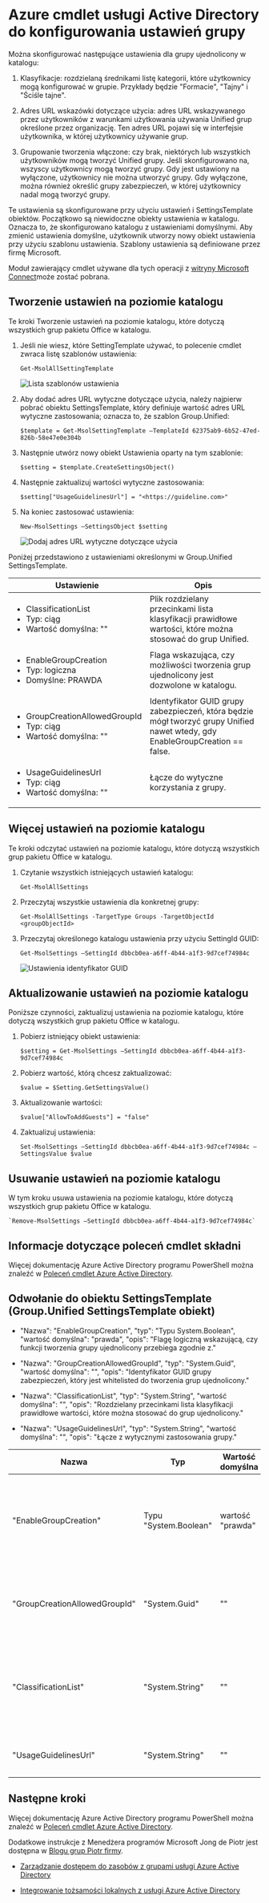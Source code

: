 <properties
    pageTitle="Azure cmdlet usługi Active Directory do konfigurowania ustawień grupy | Microsoft Azure"
    description="Jak zarządzać ustawieniami dla grup przy użyciu poleceń cmdlet usługi Azure Active Directory."
    services="active-directory"
    documentationCenter=""
    authors="curtand"
    manager="femila"
    editor=""/>

<tags
    ms.service="active-directory"
    ms.workload="identity"
    ms.tgt_pltfrm="na"
    ms.devlang="na"
    ms.topic="article"
    ms.date="09/22/2016"
    ms.author="curtand"/>


# <a name="azure-active-directory-cmdlets-for-configuring-group-settings"></a>Azure cmdlet usługi Active Directory do konfigurowania ustawień grupy

Można skonfigurować następujące ustawienia dla grupy ujednolicony w katalogu:

1.  Klasyfikacje: rozdzielaną średnikami listę kategorii, które użytkownicy mogą konfigurować w grupie. Przykłady będzie "Formacie", "Tajny" i "Ściśle tajne".

2.  Adres URL wskazówki dotyczące użycia: adres URL wskazywanego przez użytkowników z warunkami użytkowania używania Unified grup określone przez organizację. Ten adres URL pojawi się w interfejsie użytkownika, w której użytkownicy używanie grup.

3.  Grupowanie tworzenia włączone: czy brak, niektórych lub wszystkich użytkowników mogą tworzyć Unified grupy. Jeśli skonfigurowano na, wszyscy użytkownicy mogą tworzyć grupy. Gdy jest ustawiony na wyłączone, użytkownicy nie można utworzyć grupy. Gdy wyłączone, można również określić grupy zabezpieczeń, w której użytkownicy nadal mogą tworzyć grupy.

Te ustawienia są skonfigurowane przy użyciu ustawień i SettingsTemplate obiektów. Początkowo są niewidoczne obiekty ustawienia w katalogu. Oznacza to, że skonfigurowano katalogu z ustawieniami domyślnymi. Aby zmienić ustawienia domyślne, użytkownik utworzy nowy obiekt ustawienia przy użyciu szablonu ustawienia. Szablony ustawienia są definiowane przez firmę Microsoft.

Moduł zawierający cmdlet używane dla tych operacji z [witryny Microsoft Connect](http://connect.microsoft.com/site1164/Downloads/DownloadDetails.aspx?DownloadID=59185)może zostać pobrana.

## <a name="create-settings-at-the-directory-level"></a>Tworzenie ustawień na poziomie katalogu

Te kroki Tworzenie ustawień na poziomie katalogu, które dotyczą wszystkich grup pakietu Office w katalogu.

1. Jeśli nie wiesz, które SettingTemplate używać, to polecenie cmdlet zwraca listę szablonów ustawienia:

    `Get-MsolAllSettingTemplate`

    ![Lista szablonów ustawienia](./media/active-directory-accessmanagement-groups-settings-cmdlets/list-of-templates.png)

2. Aby dodać adres URL wytyczne dotyczące użycia, należy najpierw pobrać obiektu SettingsTemplate, który definiuje wartość adres URL wytyczne zastosowania; oznacza to, że szablon Group.Unified:

    `$template = Get-MsolSettingTemplate –TemplateId 62375ab9-6b52-47ed-826b-58e47e0e304b`

3. Następnie utwórz nowy obiekt Ustawienia oparty na tym szablonie:

    `$setting = $template.CreateSettingsObject()`

4. Następnie zaktualizuj wartości wytyczne zastosowania:

    `$setting["UsageGuidelinesUrl"] = "<https://guideline.com>"`

5. Na koniec zastosować ustawienia:

    `New-MsolSettings –SettingsObject $setting`

    ![Dodaj adres URL wytyczne dotyczące użycia](./media/active-directory-accessmanagement-groups-settings-cmdlets/add-usage-guideline-url.png)

Poniżej przedstawiono z ustawieniami określonymi w Group.Unified SettingsTemplate.

 **Ustawienie**                          | **Opis**                                                                                             
--------------------------------------|-----------------------------------------------
 <ul><li>ClassificationList<li>Typ: ciąg<li>Wartość domyślna: ""                  | Plik rozdzielany przecinkami lista klasyfikacji prawidłowe wartości, które można stosować do grup Unified.                
 <ul><li>EnableGroupCreation<li>Typ: logiczna<li>Domyślne: PRAWDA              | Flaga wskazująca, czy możliwości tworzenia grup ujednolicony jest dozwolone w katalogu.                               
 <ul><li>GroupCreationAllowedGroupId<li>Typ: ciąg<li>Wartość domyślna: ""         | Identyfikator GUID grupy zabezpieczeń, która będzie mógł tworzyć grupy Unified nawet wtedy, gdy EnableGroupCreation == false.
 <ul><li>UsageGuidelinesUrl<li>Typ: ciąg<li>Wartość domyślna: ""                  | Łącze do wytyczne korzystania z grupy.                                                                       

## <a name="read-settings-at-the-directory-level"></a>Więcej ustawień na poziomie katalogu

Te kroki odczytać ustawień na poziomie katalogu, które dotyczą wszystkich grup pakietu Office w katalogu.

1. Czytanie wszystkich istniejących ustawień katalogu:

    `Get-MsolAllSettings`

2. Przeczytaj wszystkie ustawienia dla konkretnej grupy:

    `Get-MsolAllSettings -TargetType Groups -TargetObjectId <groupObjectId>`

3. Przeczytaj określonego katalogu ustawienia przy użyciu SettingId GUID:

    `Get-MsolSettings –SettingId dbbcb0ea-a6ff-4b44-a1f3-9d7cef74984c`

    ![Ustawienia identyfikator GUID](./media/active-directory-accessmanagement-groups-settings-cmdlets/settings-id-guid.png)

## <a name="update-settings-at-the-directory-level"></a>Aktualizowanie ustawień na poziomie katalogu

Poniższe czynności, zaktualizuj ustawienia na poziomie katalogu, które dotyczą wszystkich grup pakietu Office w katalogu.

1. Pobierz istniejący obiekt ustawienia:

    `$setting = Get-MsolSettings –SettingId dbbcb0ea-a6ff-4b44-a1f3-9d7cef74984c`

2. Pobierz wartość, którą chcesz zaktualizować:

    `$value = $Setting.GetSettingsValue()`

3. Aktualizowanie wartości:

    `$value["AllowToAddGuests"] = "false"`

4. Zaktualizuj ustawienia:

    `Set-MsolSettings –SettingId dbbcb0ea-a6ff-4b44-a1f3-9d7cef74984c –SettingsValue $value`

## <a name="remove-settings-at-the-directory-level"></a>Usuwanie ustawień na poziomie katalogu

W tym kroku usuwa ustawienia na poziomie katalogu, które dotyczą wszystkich grup pakietu Office w katalogu.

    `Remove-MsolSettings –SettingId dbbcb0ea-a6ff-4b44-a1f3-9d7cef74984c`

## <a name="cmdlet-syntax-reference"></a>Informacje dotyczące poleceń cmdlet składni

Więcej dokumentację Azure Active Directory programu PowerShell można znaleźć w [Poleceń cmdlet Azure Active Directory](http://go.microsoft.com/fwlink/p/?LinkId=808260).

## <a name="settingstemplate-object-reference-groupunified-settingstemplate-object"></a>Odwołanie do obiektu SettingsTemplate (Group.Unified SettingsTemplate obiekt)

- "Nazwa": "EnableGroupCreation", "typ": "Typu System.Boolean", "wartość domyślna": "prawda", "opis": "Flagę logiczną wskazującą, czy funkcji tworzenia grupy ujednolicony przebiega zgodnie z."

- "Nazwa": "GroupCreationAllowedGroupId", "typ": "System.Guid", "wartość domyślna": "", "opis": "Identyfikator GUID grupy zabezpieczeń, który jest whitelisted do tworzenia grup ujednolicony."

- "Nazwa": "ClassificationList", "typ": "System.String", "wartość domyślna": "", "opis": "Rozdzielany przecinkami lista klasyfikacji prawidłowe wartości, które można stosować do grup ujednolicony."

- "Nazwa": "UsageGuidelinesUrl", "typ": "System.String", "wartość domyślna": "", "opis": "Łącze z wytycznymi zastosowania grupy."

Nazwa | Typ | Wartość domyślna | Opis
----------  | ----------  | ---------  | ----------
"EnableGroupCreation"  | Typu "System.Boolean"  | wartość "prawda"  | "Flagę logiczną wskazującą, czy funkcji tworzenia grupy ujednolicony przebiega zgodnie z."
"GroupCreationAllowedGroupId"  | "System.Guid"  | ""  | "Identyfikator GUID grupy zabezpieczeń, który jest whitelisted do tworzenia grup Unified".
"ClassificationList"  | "System.String"  | ""  | "Rozdzielany przecinkami lista klasyfikacji prawidłowe wartości, które można stosować do grup Unified."
"UsageGuidelinesUrl"  | "System.String"  | ""  | "Łącze z wytycznymi zastosowania grupy."

## <a name="next-steps"></a>Następne kroki

Więcej dokumentację Azure Active Directory programu PowerShell można znaleźć w [Poleceń cmdlet Azure Active Directory](http://go.microsoft.com/fwlink/p/?LinkId=808260).

Dodatkowe instrukcje z Menedżera programów Microsoft Jong de Piotr jest dostępna w [Blogu grup Piotr firmy](http://robsgroupsblog.com/blog/configuring-settings-for-office-365-groups-in-azure-ad).

* [Zarządzanie dostępem do zasobów z grupami usługi Azure Active Directory](active-directory-manage-groups.md)

* [Integrowanie tożsamości lokalnych z usługi Azure Active Directory](active-directory-aadconnect.md)
